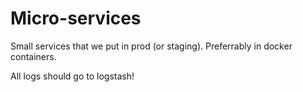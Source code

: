 # Micro-services

Small services that we put in prod (or staging). Preferrably in docker containers.

All logs should go to logstash!
